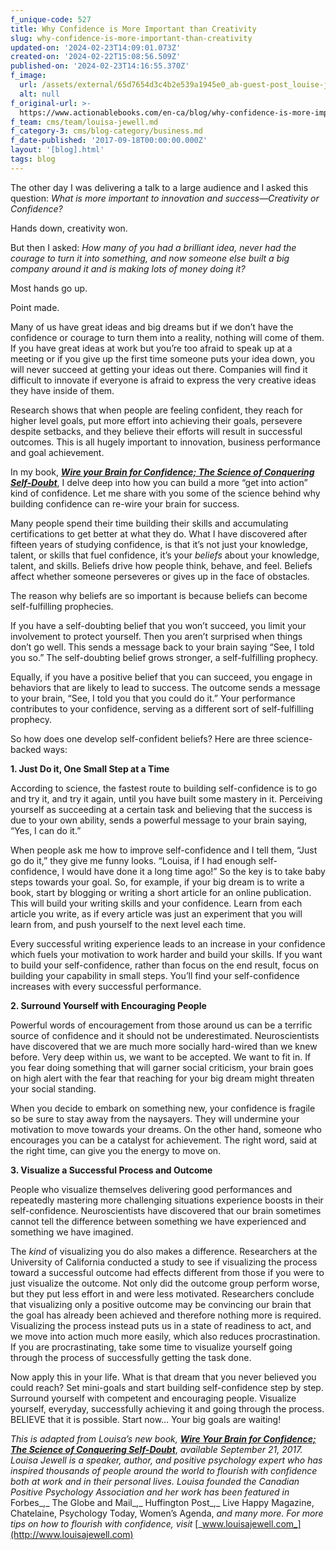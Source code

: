 ```yaml
---
f_unique-code: 527
title: Why Confidence is More Important than Creativity
slug: why-confidence-is-more-important-than-creativity
updated-on: '2024-02-23T14:09:01.073Z'
created-on: '2024-02-22T15:08:56.509Z'
published-on: '2024-02-23T14:16:55.370Z'
f_image:
  url: /assets/external/65d7654d3c4b2e539a1945e0_ab-guest-post_louise-jewell.jpeg
  alt: null
f_original-url: >-
  https://www.actionablebooks.com/en-ca/blog/why-confidence-is-more-important-than-creativity/
f_team: cms/team/louisa-jewell.md
f_category-3: cms/blog-category/business.md
f_date-published: '2017-09-18T00:00:00.000Z'
layout: '[blog].html'
tags: blog
---
```


The other day I was delivering a talk to a large audience and I asked this question: _What is more important to innovation and success—Creativity or Confidence?_

Hands down, creativity won.

But then I asked: _How many of you had a brilliant idea, never had the courage to turn it into something, and now someone else built a big company around it and is making lots of money doing it?_

Most hands go up.

Point made.

Many of us have great ideas and big dreams but if we don’t have the confidence or courage to turn them into a reality, nothing will come of them. If you have great ideas at work but you’re too afraid to speak up at a meeting or if you give up the first time someone puts your idea down, you will never succeed at getting your ideas out there. Companies will find it difficult to innovate if everyone is afraid to express the very creative ideas they have inside of them.

Research shows that when people are feeling confident, they reach for higher level goals, put more effort into achieving their goals, persevere despite setbacks, and they believe their efforts will result in successful outcomes. This is all hugely important to innovation, business performance and goal achievement.

In my book, [**_Wire your Brain for Confidence; The Science of Conquering Self-Doubt_**](http://louisajewell.com/wireyourbrainforconfidence/), I delve deep into how you can build a more “get into action” kind of confidence. Let me share with you some of the science behind why building confidence can re-wire your brain for success.

Many people spend their time building their skills and accumulating certifications to get better at what they do. What I have discovered after fifteen years of studying confidence, is that it’s not just your knowledge, talent, or skills that fuel confidence, it’s your _beliefs_ about your knowledge, talent, and skills. Beliefs drive how people think, behave, and feel. Beliefs affect whether someone perseveres or gives up in the face of obstacles.

The reason why beliefs are so important is because beliefs can become self-fulfilling prophecies.

If you have a self-doubting belief that you won’t succeed, you limit your involvement to protect yourself. Then you aren’t surprised when things don’t go well. This sends a message back to your brain saying “See, I told you so.” The self-doubting belief grows stronger, a self-fulfilling prophecy.

Equally, if you have a positive belief that you can succeed, you engage in behaviors that are likely to lead to success. The outcome sends a message to your brain, “See, I told you that you could do it.” Your performance contributes to your confidence, serving as a different sort of self-fulfilling prophecy.

So how does one develop self-confident beliefs? Here are three science-backed ways:

**1\. Just Do it, One Small Step at a Time**

According to science, the fastest route to building self-confidence is to go and try it, and try it again, until you have built some mastery in it. Perceiving yourself as succeeding at a certain task and believing that the success is due to your own ability, sends a powerful message to your brain saying, “Yes, I can do it.”

When people ask me how to improve self-confidence and I tell them, “Just go do it,” they give me funny looks. “Louisa, if I had enough self-confidence, I would have done it a long time ago!” So the key is to take baby steps towards your goal. So, for example, if your big dream is to write a book, start by blogging or writing a short article for an online publication. This will build your writing skills and your confidence. Learn from each article you write, as if every article was just an experiment that you will learn from, and push yourself to the next level each time.

Every successful writing experience leads to an increase in your confidence which fuels your motivation to work harder and build your skills. If you want to build your self-confidence, rather than focus on the end result, focus on building your capability in small steps. You’ll find your self-confidence increases with every successful performance.

**2\. Surround Yourself with Encouraging People**

Powerful words of encouragement from those around us can be a terrific source of confidence and it should not be underestimated. Neuroscientists have discovered that we are much more socially hard-wired than we knew before. Very deep within us, we want to be accepted. We want to fit in. If you fear doing something that will garner social criticism, your brain goes on high alert with the fear that reaching for your big dream might threaten your social standing.

When you decide to embark on something new, your confidence is fragile so be sure to stay away from the naysayers. They will undermine your motivation to move towards your dreams. On the other hand, someone who encourages you can be a catalyst for achievement. The right word, said at the right time, can give you the energy to move on.

**3\. Visualize a Successful Process and Outcome**

People who visualize themselves delivering good performances and repeatedly mastering more challenging situations experience boosts in their self-confidence. Neuroscientists have discovered that our brain sometimes cannot tell the difference between something we have experienced and something we have imagined.

The _kind_ of visualizing you do also makes a difference. Researchers at the University of California conducted a study to see if visualizing the process toward a successful outcome had effects different from those if you were to just visualize the outcome. Not only did the outcome group perform worse, but they put less effort in and were less motivated. Researchers conclude that visualizing only a positive outcome may be convincing our brain that the goal has already been achieved and therefore nothing more is required. Visualizing the process instead puts us in a state of readiness to act, and we move into action much more easily, which also reduces procrastination. If you are procrastinating, take some time to visualize yourself going through the process of successfully getting the task done.

Now apply this in your life. What is that dream that you never believed you could reach? Set mini-goals and start building self-confidence step by step. Surround yourself with competent and encouraging people. Visualize yourself, everyday, successfully achieving it and going through the process. BELIEVE that it is possible. Start now… Your big goals are waiting!

_This is adapted from Louisa’s new book,_ [**_Wire Your Brain for Confidence; The Science of Conquering Self-Doubt_**](http://louisajewell.com/wireyourbrainforconfidence/), _available September 21, 2017. Louisa Jewell is a speaker, author, and positive psychology expert who has inspired thousands of people around the world to flourish with confidence both at work and in their personal lives. Louisa founded the Canadian Positive Psychology Association and her work has been featured in_ Forbes_,_ The Globe and Mail_,_ Huffington Post_,_ Live Happy Magazine, Chatelaine, Psychology Today, Women’s Agenda, _and many more. For more tips on how to flourish with confidence, visit_ [_www.louisajewell.com_](http://www.louisajewell.com)
